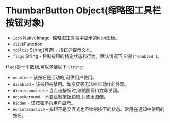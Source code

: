 # ThumbarButton Object(缩略图工具栏按钮对象)

* `icon` [NativeImage](../native-image.md)- 缩略图工具栏中显示的icon图标。
* `click`Function
* `tooltip` String(可选) - 按钮的提示文本。
* `flags` String [](可选) - 控制按钮的特定状态和行为。默认情况下,它是`['enabled']`。

`flags`是一个数组,可以包括以下 `String`:
* `enabled`  - 该按钮是活动的,可供用户使用。
* `disabled`  - 该按钮被禁用。如变灰等无法响应动作的外观。
* `dismissonclick`  - 当点击按钮时,缩略图窗口立即关闭。
* `nobackground`  - 不要绘制按钮边框,只使用图像。
* `hidden`  - 该按钮不向用户显示。
* `noninteractive`  - 按钮不是交互式也不绘制按下的状态。常用在通知中使用的按钮。
